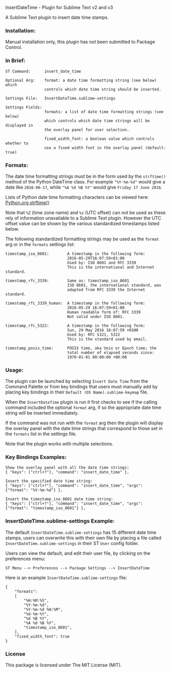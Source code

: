 
InsertDateTime - Plugin for Sublime Text v2 and v3

A Sublime Text plugin to insert date time stamps.

### Installation:

Manual installation only, this plugin has not been submitted to Package Control.

### In Brief:

    ST Command:      insert_date_time

    Optional Arg:    format: a date time formatting string (see below) which
                     controls which date time string should be inserted.

    Settings File:   InsertDateTime.sublime-settings

    Settings Fields:
                     formats: a list of date time formatting strings (see below)
                     which controls which date time strings will be displayed in
                     the overlay panel for user selection.

                     fixed_width_font: a boolean value which controls whether to
                     use a fixed width font in the overlay panel (default: true)

### Formats:

The date time formatting strings must be in the form used by the `strftime()` method of the Python DateTime class. For example `"%Y-%m-%d"` would give a date like `2016-06-17`, while `"%A %d %B %Y"` would give `Friday 17 June 2016`.

Lists of Python date time formatting characters can be viewed here: [Python.org strftime()](http://docs.python.org/3.3/library/time.html#time.strftime)

Note that `%Z` (time zone name) and `%z` (UTC offset) can not be used as these rely of information unavailable to a Sublime Text plugin. However the UTC offset value can be shown by the various standardized timestamps listed below.

The following standardized formatting strings may be used as the `format` arg or in the `formats` settings list:

    timestamp_iso_8601:        A timestamp in the following form:
                               2016-05-29T16:07:59+01:00
                               Used by: ISO 8601 and RFC 3339
                               This is the international and Internet standard.

    timestamp_rfc_3339:        Same as: timestamp_iso_8601
                               ISO 8601, the international standard, was
                               adapted from RFC 3339 the Internet standard.

    timestamp_rfc_3339_human:  A timestamp in the following form:
                               2016-05-29 16:07:59+01:00
                               Human readable form of: RFC 3339
                               Not valid under ISO 8601.

    timestamp_rfc_5322:        A timestamp in the following form:
                               Sun, 29 May 2016 16:07:59 +0100
                               Used by: RFC 5321, 5322
                               This is the standard used by email.

    timestamp_posix_time:      POSIX time, aka Unix or Epoch time; the
                               total number of elapsed seconds since:
                               1970-01-01 00:00:00 +00:00

### Usage:

The plugin can be launched by selecting `Insert Date Time` from the Command Palette or from key bindings that users must manually add by placing key bindings in their `Default (OS Name).sublime-keymap` file.

When the `InsertDateTime` plugin is run it first checks to see if the calling command included the optional `format` arg, if so the appropriate date time string will be inserted immediately.

If the command was not run with the `format` arg then the plugin will display the overlay panel with the date time strings that correspond to those set in the `formats` list in the settings file.

Note that the plugin works with multiple selections.

### Key Bindings Examples:

    Show the overlay panel with all the date time strings:
    { "keys": ["ctrl+?"], "command": "insert_date_time" },

    Insert the specified date time string:
    { "keys": ["ctrl+?"], "command": "insert_date_time", "args": {"format": "%Y-%m-%d"} },

    Insert the timestamp_iso_8601 date time string:
    { "keys": ["ctrl+?"], "command": "insert_date_time", "args": {"format": "timestamp_iso_8601"} },

### InsertDateTime.sublime-settings Example:

The default `InsertDateTime.sublime-settings` has 15 different date time stamps, users can overwrite this with their own file by placing a file called `InsertDateTime.sublime-settings` in their ST `User` config folder.

Users can view the default, and edit their user file, by clicking on the preferences menu:

    ST Menu --> Preferences --> Package Settings --> InsertDateTime

Here is an example `InsertDateTime.sublime-settings` file:

    {
        "formats":
        [
            "%H:%M:%S",
            "%Y-%m-%d",
            "%Y-%m-%d %H:%M",
            "%d-%m-%Y",
            "%d %B %Y",
            "%A %d %B %Y",
            "timestamp_iso_8601",
        ],
        "fixed_width_font": true
    }

### License

This package is licensed under The MIT License (MIT).
